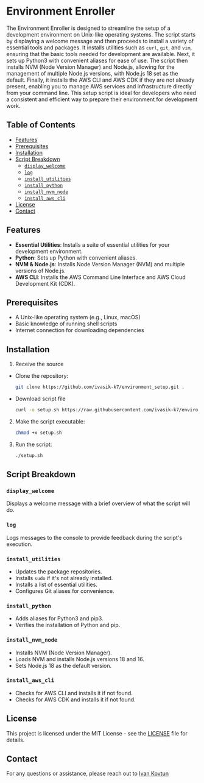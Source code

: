 # Environment Enroller

The Environment Enroller is designed to streamline the setup of a development environment on Unix-like operating systems. The script starts by displaying a welcome message and then proceeds to install a variety of essential tools and packages. It installs utilities such as `curl`, `git`, and `vim`, ensuring that the basic tools needed for development are available. Next, it sets up Python3 with convenient aliases for ease of use. The script then installs NVM (Node Version Manager) and Node.js, allowing for the management of multiple Node.js versions, with Node.js 18 set as the default. Finally, it installs the AWS CLI and AWS CDK if they are not already present, enabling you to manage AWS services and infrastructure directly from your command line. This setup script is ideal for developers who need a consistent and efficient way to prepare their environment for development work.

## Table of Contents

- [Features](#features)
- [Prerequisites](#prerequisites)
- [Installation](#installation)
- [Script Breakdown](#script-breakdown)
  - [`display_welcome`](#display_welcome)
  - [`log`](#log)
  - [`install_utilities`](#install_utilities)
  - [`install_python`](#install_python)
  - [`install_nvm_node`](#install_nvm_node)
  - [`install_aws_cli`](#install_aws_cli)
- [License](#license)
- [Contact](#contact)

## Features

- **Essential Utilities**: Installs a suite of essential utilities for your development environment.
- **Python**: Sets up Python with convenient aliases.
- **NVM & Node.js**: Installs Node Version Manager (NVM) and multiple versions of Node.js.
- **AWS CLI**: Installs the AWS Command Line Interface and AWS Cloud Development Kit (CDK).

## Prerequisites

- A Unix-like operating system (e.g., Linux, macOS)
- Basic knowledge of running shell scripts
- Internet connection for downloading dependencies

## Installation

1. Receive the source

- Clone the repository:

  ```bash
  git clone https://github.com/ivasik-k7/environment_setup.git .
  ```

- Download script file
  ```bash
  curl -o setup.sh https://raw.githubusercontent.com/ivasik-k7/environment_setup/main/setup.sh
  ```

2. Make the script executable:

   ```bash
   chmod +x setup.sh
   ```

3. Run the script:

   ```sh
   ./setup.sh
   ```

## Script Breakdown

### `display_welcome`

Displays a welcome message with a brief overview of what the script will do.

### `log`

Logs messages to the console to provide feedback during the script's execution.

### `install_utilities`

- Updates the package repositories.
- Installs `sudo` if it's not already installed.
- Installs a list of essential utilities.
- Configures Git aliases for convenience.

### `install_python`

- Adds aliases for Python3 and pip3.
- Verifies the installation of Python and pip.

### `install_nvm_node`

- Installs NVM (Node Version Manager).
- Loads NVM and installs Node.js versions 18 and 16.
- Sets Node.js 18 as the default version.

### `install_aws_cli`

- Checks for AWS CLI and installs it if not found.
- Checks for AWS CDK and installs it if not found.

## License

This project is licensed under the MIT License - see the [LICENSE](LICENSE) file for details.

## Contact

For any questions or assistance, please reach out to [Ivan Kovtun](mailto:jeanlacroix@ukr.net)
